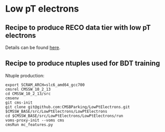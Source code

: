 # Low pT electrons

## Recipe to produce RECO data tier with low pT electrons

Details can be found [here](LowPtElectrons.md). 

## Recipe to produce ntuples used for BDT training 

Ntuple production:
```
export SCRAM_ARCH=slc6_amd64_gcc700
cmsrel CMSSW_10_2_13
cd CMSSW_10_2_13/src
cmsenv
git cms-init
git clone git@github.com:CMSBParking/LowPtElectrons.git $CMSSW_BASE/src/LowPtElectrons/LowPtElectrons 
cd $CMSSW_BASE/src/LowPtElectrons/LowPtElectrons/run
voms-proxy-init --voms cms
cmsRun mc_features.py 
```
